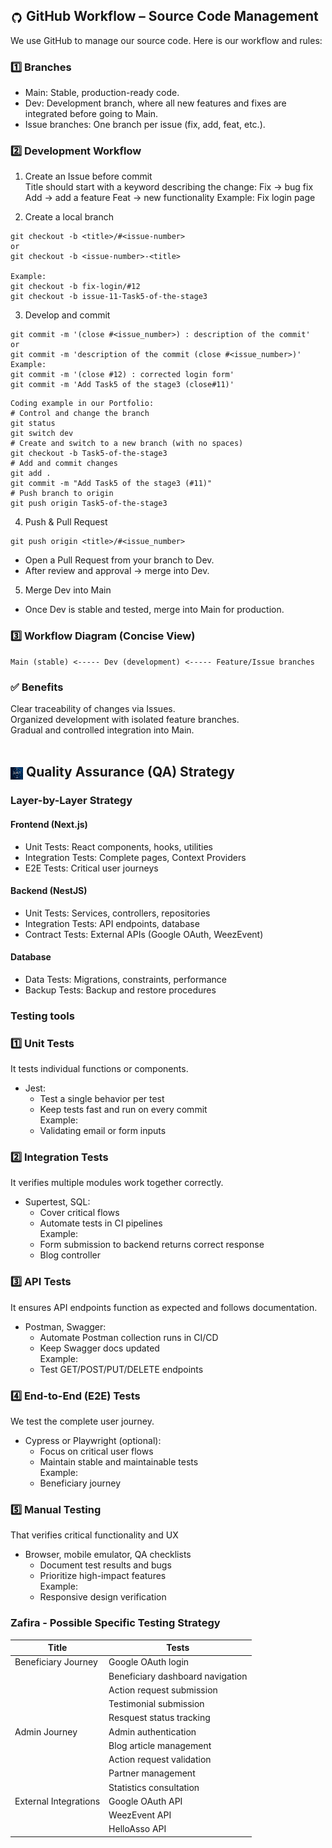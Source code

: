## <img src="image.png" alt="alt text" width="20" height="20" style="vertical-align: middle;" /> GitHub Workflow – Source Code Management
We use GitHub to manage our source code. Here is our workflow and rules:

### 1️⃣ Branches
- Main: Stable, production-ready code.
- Dev: Development branch, where all new features and fixes are integrated before going to Main.
- Issue branches: One branch per issue (fix, add, feat, etc.).

### 2️⃣ Development Workflow
1. Create an Issue before commit   
Title should start with a keyword describing the change:
    Fix → bug fix
    Add → add a feature
    Feat → new functionality
Example: Fix login page

2. Create a local branch  
```
git checkout -b <title>/#<issue-number>
or
git checkout -b <issue-number>-<title>

Example: 
git checkout -b fix-login/#12
git checkout -b issue-11-Task5-of-the-stage3
```

3. Develop and commit  
```
git commit -m '(close #<issue_number>) : description of the commit'
or
git commit -m 'description of the commit (close #<issue_number>)'
Example: 
git commit -m '(close #12) : corrected login form'
git commit -m 'Add Task5 of the stage3 (close#11)'
```
```
Coding example in our Portfolio:
# Control and change the branch
git status
git switch dev
# Create and switch to a new branch (with no spaces)
git checkout -b Task5-of-the-stage3
# Add and commit changes
git add .
git commit -m "Add Task5 of the stage3 (#11)"
# Push branch to origin
git push origin Task5-of-the-stage3
```

4. Push & Pull Request  
```
git push origin <title>/#<issue_number>
```

- Open a Pull Request from your branch to Dev.
- After review and approval → merge into Dev.

5. Merge Dev into Main  
- Once Dev is stable and tested, merge into Main for production.

### 3️⃣ Workflow Diagram (Concise View)
```
Main (stable) <----- Dev (development) <----- Feature/Issue branches
```

### ✅ Benefits
Clear traceability of changes via Issues.  
Organized development with isolated feature branches.  
Gradual and controlled integration into Main.  
<br>

## <img src="image-1.png" alt="alt text" width="20" height="20" style="vertical-align: middle;" /> Quality Assurance (QA) Strategy

### Layer-by-Layer Strategy
#### Frontend (Next.js)
- Unit Tests: React components, hooks, utilities
- Integration Tests: Complete pages, Context Providers
- E2E Tests: Critical user journeys

#### Backend (NestJS)
- Unit Tests: Services, controllers, repositories
- Integration Tests: API endpoints, database
- Contract Tests: External APIs (Google OAuth, WeezEvent)

#### Database
- Data Tests: Migrations, constraints, performance
- Backup Tests: Backup and restore procedures

### Testing tools
### 1️⃣ Unit Tests
It tests individual functions or components.
- Jest:
    - Test a single behavior per test
    - Keep tests fast and run on every commit  
Example: 
    - Validating email or form inputs

### 2️⃣ Integration Tests
It verifies multiple modules work together correctly.
- Supertest, SQL:
    - Cover critical flows
    - Automate tests in CI pipelines  
Example: 
    - Form submission to backend returns correct response
    - Blog controller

### 3️⃣ API Tests
It ensures API endpoints function as expected and follows documentation.
- Postman, Swagger:
    - Automate Postman collection runs in CI/CD
    - Keep Swagger docs updated  
Example:
    - Test GET/POST/PUT/DELETE endpoints

### 4️⃣ End-to-End (E2E) Tests
We test the complete user journey.
- Cypress or Playwright (optional):
    - Focus on critical user flows
    - Maintain stable and maintainable tests  
Example: 
    - Beneficiary journey

### 5️⃣ Manual Testing
That verifies critical functionality and UX  
- Browser, mobile emulator, QA checklists
    - Document test results and bugs
    - Prioritize high-impact features  
Example: 
    - Responsive design verification

### Zafira - Possible Specific Testing Strategy
|Title|Tests|
|-----|-----|
|Beneficiary Journey|Google OAuth login|
||Beneficiary dashboard navigation|
||Action request submission|
||Testimonial submission|
||Resquest status tracking|
|Admin Journey|Admin authentication|
||Blog article management|
||Action request validation|
||Partner management|
||Statistics consultation|
|External Integrations|Google OAuth API|
||WeezEvent API|
||HelloAsso API|
